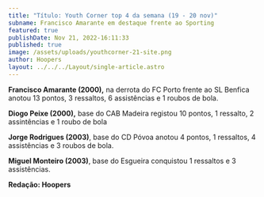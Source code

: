```yaml
---
title: "Título: Youth Corner top 4 da semana (19 - 20 nov)"
subname: Francisco Amarante em destaque frente ao Sporting
featured: true
publishDate: Nov 21, 2022-16:11:33
published: true
image: /assets/uploads/youthcorner-21-site.png
author: Hoopers
layout: ../../../Layout/single-article.astro
---
```

**Francisco Amarante (2000),** na derrota do FC Porto frente ao SL Benfica anotou 13 pontos, 3 ressaltos, 6 assistências e 1 roubos de bola. 

**Diogo Peixe (2000),** base do CAB Madeira registou 10 pontos, 1 ressalto, 2 assintências e 1 roubo de bola

**Jorge Rodrigues (2003)**, base do CD Póvoa anotou 4 pontos, 1 ressaltos, 4 assistências e 3 roubos de bola.

**Miguel Monteiro (2003)**, base do Esgueira conquistou 1 ressaltos e 3 assistências.



**R﻿edação: Hoopers**